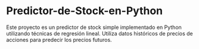 # Predictor-de-Stock-en-Python
Este proyecto es un predictor de stock simple implementado en Python utilizando técnicas de regresión lineal. Utiliza datos históricos de precios de acciones para predecir los precios futuros.

